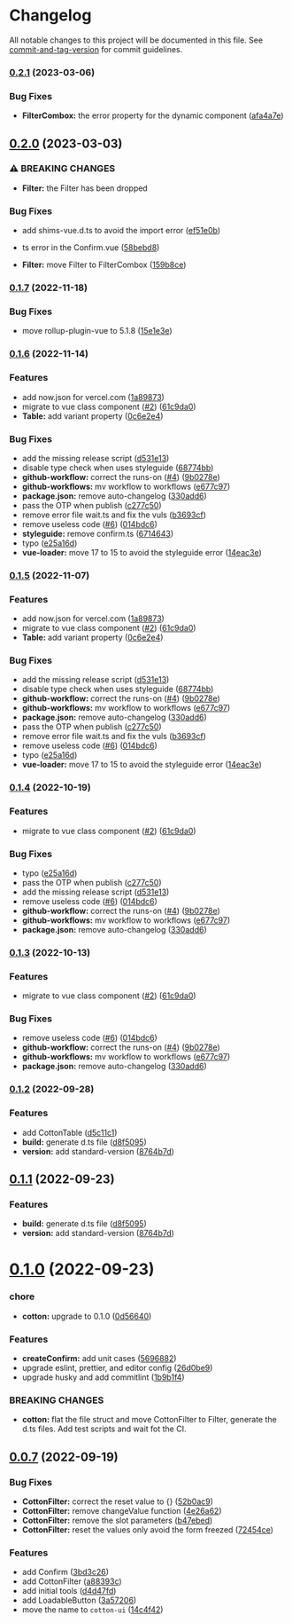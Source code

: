 # Changelog

All notable changes to this project will be documented in this file. See [commit-and-tag-version](https://github.com/absolute-version/commit-and-tag-version) for commit guidelines.

### [0.2.1](https://github.com/vanpipy/cotton-ui/compare/v0.2.0...v0.2.1) (2023-03-06)


### Bug Fixes

* **FilterCombox:** the error property for the dynamic component ([afa4a7e](https://github.com/vanpipy/cotton-ui/commit/afa4a7e356798b8a2536efde0e5a5deace52d5f2))

## [0.2.0](https://github.com/vanpipy/cotton-ui/compare/v0.1.7...v0.2.0) (2023-03-03)


### ⚠ BREAKING CHANGES

* **Filter:** the Filter has been dropped

### Bug Fixes

* add shims-vue.d.ts to avoid the import error ([ef51e0b](https://github.com/vanpipy/cotton-ui/commit/ef51e0ba6015699a30266a6f3268c4eded091ff8))
* ts error in the Confirm.vue ([58bebd8](https://github.com/vanpipy/cotton-ui/commit/58bebd82f056083f14ed996ba99f25754ae56f79))


* **Filter:** move Filter to FilterCombox ([159b8ce](https://github.com/vanpipy/cotton-ui/commit/159b8ce693569082fe504f99ac28d1df65d1345b))

### [0.1.7](https://github.com/vanpipy/cotton-ui/compare/v0.1.6...v0.1.7) (2022-11-18)


### Bug Fixes

* move rollup-plugin-vue to 5.1.8 ([15e1e3e](https://github.com/vanpipy/cotton-ui/commit/15e1e3e80b61a30e4e93e81e359f4a03dbcdbcf8))

### [0.1.6](https://github.com/vanpipy/cotton-ui/compare/v0.1.2...v0.1.6) (2022-11-14)


### Features

* add now.json for vercel.com ([1a89873](https://github.com/vanpipy/cotton-ui/commit/1a89873148e1abe48c12d2279c2c81b7c28320f1))
* migrate to vue class component ([#2](https://github.com/vanpipy/cotton-ui/issues/2)) ([61c9da0](https://github.com/vanpipy/cotton-ui/commit/61c9da06e709b34ccc3edf3cbe0189596b44fbc6))
* **Table:** add variant property ([0c6e2e4](https://github.com/vanpipy/cotton-ui/commit/0c6e2e4c7d2346013bbf9655c55ea25e2c6018b2))


### Bug Fixes

* add the missing release script ([d531e13](https://github.com/vanpipy/cotton-ui/commit/d531e13e2e6773e9b31fb1f1f36144fecac41ee5))
* disable type check when uses styleguide ([68774bb](https://github.com/vanpipy/cotton-ui/commit/68774bb2f5ee424fdd8394e605eacaebb5082b57))
* **github-workflow:** correct the runs-on ([#4](https://github.com/vanpipy/cotton-ui/issues/4)) ([9b0278e](https://github.com/vanpipy/cotton-ui/commit/9b0278e2e06ff7989615968ed4da9be6701e4add))
* **github-workflows:** mv workflow to workflows ([e677c97](https://github.com/vanpipy/cotton-ui/commit/e677c97104323ec989a3fe3441dbb0daff07b3de))
* **package.json:** remove auto-changelog ([330add6](https://github.com/vanpipy/cotton-ui/commit/330add69d7e66971acb7ded51bd5d489d83d637c))
* pass the OTP when publish ([c277c50](https://github.com/vanpipy/cotton-ui/commit/c277c501026df92eb30c4188a5e53bcd811b705d))
* remove error file wait.ts and fix the vuls ([b3693cf](https://github.com/vanpipy/cotton-ui/commit/b3693cfeac3dba2c8533ecae708f8ff998922b15))
* remove useless code ([#6](https://github.com/vanpipy/cotton-ui/issues/6)) ([014bdc6](https://github.com/vanpipy/cotton-ui/commit/014bdc66a0e90963fc1c98ee1bbe2f3792c2dc39))
* **styleguide:** remove confirm.ts ([6714643](https://github.com/vanpipy/cotton-ui/commit/6714643693b717524073a822cbb0b584169d629d))
* typo ([e25a16d](https://github.com/vanpipy/cotton-ui/commit/e25a16daa4bf3ae47267246a82c36a9593ea062f))
* **vue-loader:** move 17 to 15 to avoid the styleguide error ([14eac3e](https://github.com/vanpipy/cotton-ui/commit/14eac3e5bd81cbf303448a2e1276d663bb85fc8d))

### [0.1.5](https://github.com/vanpipy/cotton-ui/compare/v0.1.2...v0.1.5) (2022-11-07)


### Features

* add now.json for vercel.com ([1a89873](https://github.com/vanpipy/cotton-ui/commit/1a89873148e1abe48c12d2279c2c81b7c28320f1))
* migrate to vue class component ([#2](https://github.com/vanpipy/cotton-ui/issues/2)) ([61c9da0](https://github.com/vanpipy/cotton-ui/commit/61c9da06e709b34ccc3edf3cbe0189596b44fbc6))
* **Table:** add variant property ([0c6e2e4](https://github.com/vanpipy/cotton-ui/commit/0c6e2e4c7d2346013bbf9655c55ea25e2c6018b2))


### Bug Fixes

* add the missing release script ([d531e13](https://github.com/vanpipy/cotton-ui/commit/d531e13e2e6773e9b31fb1f1f36144fecac41ee5))
* disable type check when uses styleguide ([68774bb](https://github.com/vanpipy/cotton-ui/commit/68774bb2f5ee424fdd8394e605eacaebb5082b57))
* **github-workflow:** correct the runs-on ([#4](https://github.com/vanpipy/cotton-ui/issues/4)) ([9b0278e](https://github.com/vanpipy/cotton-ui/commit/9b0278e2e06ff7989615968ed4da9be6701e4add))
* **github-workflows:** mv workflow to workflows ([e677c97](https://github.com/vanpipy/cotton-ui/commit/e677c97104323ec989a3fe3441dbb0daff07b3de))
* **package.json:** remove auto-changelog ([330add6](https://github.com/vanpipy/cotton-ui/commit/330add69d7e66971acb7ded51bd5d489d83d637c))
* pass the OTP when publish ([c277c50](https://github.com/vanpipy/cotton-ui/commit/c277c501026df92eb30c4188a5e53bcd811b705d))
* remove error file wait.ts and fix the vuls ([b3693cf](https://github.com/vanpipy/cotton-ui/commit/b3693cfeac3dba2c8533ecae708f8ff998922b15))
* remove useless code ([#6](https://github.com/vanpipy/cotton-ui/issues/6)) ([014bdc6](https://github.com/vanpipy/cotton-ui/commit/014bdc66a0e90963fc1c98ee1bbe2f3792c2dc39))
* typo ([e25a16d](https://github.com/vanpipy/cotton-ui/commit/e25a16daa4bf3ae47267246a82c36a9593ea062f))
* **vue-loader:** move 17 to 15 to avoid the styleguide error ([14eac3e](https://github.com/vanpipy/cotton-ui/commit/14eac3e5bd81cbf303448a2e1276d663bb85fc8d))

### [0.1.4](https://github.com/vanpipy/cotton-ui/compare/v0.1.2...v0.1.4) (2022-10-19)


### Features

* migrate to vue class component ([#2](https://github.com/vanpipy/cotton-ui/issues/2)) ([61c9da0](https://github.com/vanpipy/cotton-ui/commit/61c9da06e709b34ccc3edf3cbe0189596b44fbc6))


### Bug Fixes

* typo ([e25a16d](https://github.com/vanpipy/cotton-ui/commit/e25a16daa4bf3ae47267246a82c36a9593ea062f))
* pass the OTP when publish ([c277c50](https://github.com/vanpipy/cotton-ui/commit/c277c501026df92eb30c4188a5e53bcd811b705d))
* add the missing release script ([d531e13](https://github.com/vanpipy/cotton-ui/commit/d531e13e2e6773e9b31fb1f1f36144fecac41ee5))
* remove useless code ([#6](https://github.com/vanpipy/cotton-ui/issues/6)) ([014bdc6](https://github.com/vanpipy/cotton-ui/commit/014bdc66a0e90963fc1c98ee1bbe2f3792c2dc39))
* **github-workflow:** correct the runs-on ([#4](https://github.com/vanpipy/cotton-ui/issues/4)) ([9b0278e](https://github.com/vanpipy/cotton-ui/commit/9b0278e2e06ff7989615968ed4da9be6701e4add))
* **github-workflows:** mv workflow to workflows ([e677c97](https://github.com/vanpipy/cotton-ui/commit/e677c97104323ec989a3fe3441dbb0daff07b3de))
* **package.json:** remove auto-changelog ([330add6](https://github.com/vanpipy/cotton-ui/commit/330add69d7e66971acb7ded51bd5d489d83d637c))

### [0.1.3](https://github.com/vanpipy/cotton-ui/compare/v0.1.2...v0.1.3) (2022-10-13)


### Features

* migrate to vue class component ([#2](https://github.com/vanpipy/cotton-ui/issues/2)) ([61c9da0](https://github.com/vanpipy/cotton-ui/commit/61c9da06e709b34ccc3edf3cbe0189596b44fbc6))


### Bug Fixes

* remove useless code ([#6](https://github.com/vanpipy/cotton-ui/issues/6)) ([014bdc6](https://github.com/vanpipy/cotton-ui/commit/014bdc66a0e90963fc1c98ee1bbe2f3792c2dc39))
* **github-workflow:** correct the runs-on ([#4](https://github.com/vanpipy/cotton-ui/issues/4)) ([9b0278e](https://github.com/vanpipy/cotton-ui/commit/9b0278e2e06ff7989615968ed4da9be6701e4add))
* **github-workflows:** mv workflow to workflows ([e677c97](https://github.com/vanpipy/cotton-ui/commit/e677c97104323ec989a3fe3441dbb0daff07b3de))
* **package.json:** remove auto-changelog ([330add6](https://github.com/vanpipy/cotton-ui/commit/330add69d7e66971acb7ded51bd5d489d83d637c))

### [0.1.2](http://10.106.1.10:8002/fanjg/cotton/compare/v0.1.0...v0.1.2) (2022-09-28)


### Features

* add CottonTable ([d5c11c1](http://10.106.1.10:8002/fanjg/cotton/commit/d5c11c1d171f36973949ebbb8677efc4101d7ac0))
* **build:** generate d.ts file ([d8f5095](http://10.106.1.10:8002/fanjg/cotton/commit/d8f5095c72d3636e3b51a73af3b6904ffee2ae75))
* **version:** add standard-version ([8764b7d](http://10.106.1.10:8002/fanjg/cotton/commit/8764b7dd368a10704e79d2d7b4cc31b5c01d11c0))

## [0.1.1](http://10.106.1.10:8002/fanjg/cotton/compare/v0.1.0...v0.1.1) (2022-09-23)


### Features

* **build:** generate d.ts file ([d8f5095](http://10.106.1.10:8002/fanjg/cotton/commits/d8f5095c72d3636e3b51a73af3b6904ffee2ae75))
* **version:** add standard-version ([8764b7d](http://10.106.1.10:8002/fanjg/cotton/commits/8764b7dd368a10704e79d2d7b4cc31b5c01d11c0))



# [0.1.0](http://10.106.1.10:8002/fanjg/cotton/compare/v0.0.7...v0.1.0) (2022-09-23)


### chore

* **cotton:** upgrade to 0.1.0 ([0d56640](http://10.106.1.10:8002/fanjg/cotton/commits/0d56640268206fc61abd20aa4f883d57289b044c))


### Features

* **createConfirm:** add unit cases ([5696882](http://10.106.1.10:8002/fanjg/cotton/commits/56968823616fc9440d5a8fdd41ec4a6277f199b6))
* upgrade eslint, prettier, and editor config ([26d0be9](http://10.106.1.10:8002/fanjg/cotton/commits/26d0be962207594ff8bf039098f4977115840a60))
* upgrade husky and add commitlint ([1b9b1f4](http://10.106.1.10:8002/fanjg/cotton/commits/1b9b1f46eb5ecae8675b09dc8dfad4e45b5c1ce6))


### BREAKING CHANGES

* **cotton:** flat the file struct and move CottonFilter to Filter,
generate the d.ts files. Add test scripts and wait fot the CI.



## [0.0.7](http://10.106.1.10:8002/fanjg/cotton/compare/v0.0.1...v0.0.7) (2022-09-19)


### Bug Fixes

* **CottonFilter:** correct the reset value to {} ([52b0ac9](http://10.106.1.10:8002/fanjg/cotton/commits/52b0ac99326d0953e29da09136765c2e41a3f59e))
* **CottonFilter:** remove changeValue function ([4e26a62](http://10.106.1.10:8002/fanjg/cotton/commits/4e26a6245f095fd4f839a272647e9da1958f2577))
* **CottonFilter:** remove the slot parameters ([b47ebed](http://10.106.1.10:8002/fanjg/cotton/commits/b47ebed292219572184a055b5042b57f0ace97fc))
* **CottonFilter:** reset the values only avoid the form freezed ([72454ce](http://10.106.1.10:8002/fanjg/cotton/commits/72454ce73b242a05026280ff0e78b74a64060b56))


### Features

* add Confirm ([3bd3c26](http://10.106.1.10:8002/fanjg/cotton/commits/3bd3c26d09734550d7779186b2656cc1f812aeca))
* add CottonFilter ([a88393c](http://10.106.1.10:8002/fanjg/cotton/commits/a88393ca91fd468225cade12aac80154e039781d))
* add initial tools ([d4d47fd](http://10.106.1.10:8002/fanjg/cotton/commits/d4d47fdb05733e4a6130701d803e4343d76d388a))
* add LoadableButton ([3a57206](http://10.106.1.10:8002/fanjg/cotton/commits/3a57206e8ab51923e7ac697a0ccf6dc3faa93e8e))
* move the name to `cotton-ui` ([14c4f42](http://10.106.1.10:8002/fanjg/cotton/commits/14c4f420e210e806a7d6d3b08ca39fa2162456a2))
